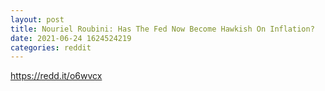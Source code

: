 ```yaml
--- 
layout: post 
title: Nouriel Roubini: Has The Fed Now Become Hawkish On Inflation? 
date: 2021-06-24 1624524219 
categories: reddit 
--- 
```

https://redd.it/o6wvcx